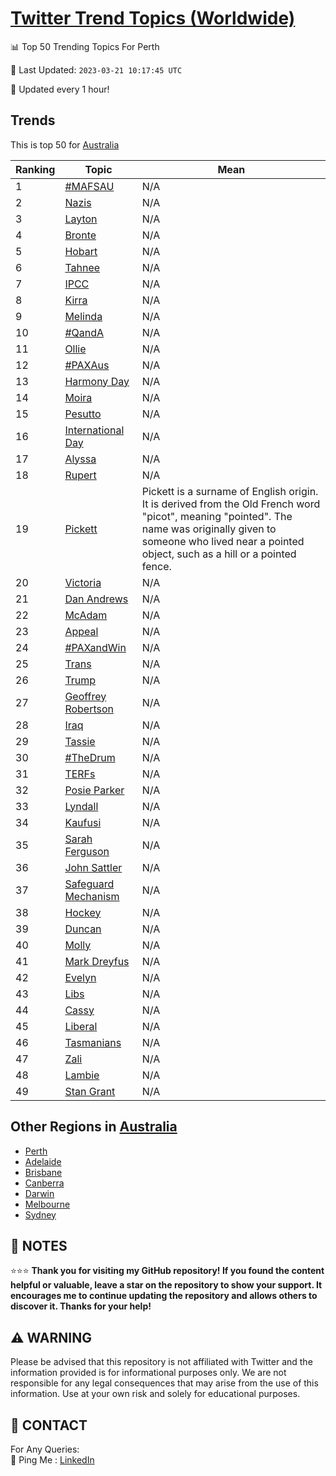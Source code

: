 [Twitter Trend Topics (Worldwide)](https://github.com/ErcinDedeoglu/Twitter-Trend-Topics)
==========


📊 Top 50 Trending Topics For Perth

📆 Last Updated: `2023-03-21 10:17:45 UTC`

🔧 Updated every 1 hour!


## Trends

This is top 50 for [Australia](</Australia>)

| Ranking | Topic | Mean |
| ------- | ------------ | ------------ |
| 1 | [#MAFSAU](http://twitter.com/search?q=%23MAFSAU) | N/A |
| 2 | [Nazis](http://twitter.com/search?q=Nazis) | N/A |
| 3 | [Layton](http://twitter.com/search?q=Layton) | N/A |
| 4 | [Bronte](http://twitter.com/search?q=Bronte) | N/A |
| 5 | [Hobart](http://twitter.com/search?q=Hobart) | N/A |
| 6 | [Tahnee](http://twitter.com/search?q=Tahnee) | N/A |
| 7 | [IPCC](http://twitter.com/search?q=IPCC) | N/A |
| 8 | [Kirra](http://twitter.com/search?q=Kirra) | N/A |
| 9 | [Melinda](http://twitter.com/search?q=Melinda) | N/A |
| 10 | [#QandA](http://twitter.com/search?q=%23QandA) | N/A |
| 11 | [Ollie](http://twitter.com/search?q=Ollie) | N/A |
| 12 | [#PAXAus](http://twitter.com/search?q=%23PAXAus) | N/A |
| 13 | [Harmony Day](http://twitter.com/search?q=Harmony+Day) | N/A |
| 14 | [Moira](http://twitter.com/search?q=Moira) | N/A |
| 15 | [Pesutto](http://twitter.com/search?q=Pesutto) | N/A |
| 16 | [International Day](http://twitter.com/search?q=International+Day) | N/A |
| 17 | [Alyssa](http://twitter.com/search?q=Alyssa) | N/A |
| 18 | [Rupert](http://twitter.com/search?q=Rupert) | N/A |
| 19 | [Pickett](http://twitter.com/search?q=Pickett) | Pickett is a surname of English origin. It is derived from the Old French word "picot", meaning "pointed". The name was originally given to someone who lived near a pointed object, such as a hill or a pointed fence. |
| 20 | [Victoria](http://twitter.com/search?q=Victoria) | N/A |
| 21 | [Dan Andrews](http://twitter.com/search?q=Dan+Andrews) | N/A |
| 22 | [McAdam](http://twitter.com/search?q=McAdam) | N/A |
| 23 | [Appeal](http://twitter.com/search?q=Appeal) | N/A |
| 24 | [#PAXandWin](http://twitter.com/search?q=%23PAXandWin) | N/A |
| 25 | [Trans](http://twitter.com/search?q=Trans) | N/A |
| 26 | [Trump](http://twitter.com/search?q=Trump) | N/A |
| 27 | [Geoffrey Robertson](http://twitter.com/search?q=Geoffrey+Robertson) | N/A |
| 28 | [Iraq](http://twitter.com/search?q=Iraq) | N/A |
| 29 | [Tassie](http://twitter.com/search?q=Tassie) | N/A |
| 30 | [#TheDrum](http://twitter.com/search?q=%23TheDrum) | N/A |
| 31 | [TERFs](http://twitter.com/search?q=TERFs) | N/A |
| 32 | [Posie Parker](http://twitter.com/search?q=Posie+Parker) | N/A |
| 33 | [Lyndall](http://twitter.com/search?q=Lyndall) | N/A |
| 34 | [Kaufusi](http://twitter.com/search?q=Kaufusi) | N/A |
| 35 | [Sarah Ferguson](http://twitter.com/search?q=Sarah+Ferguson) | N/A |
| 36 | [John Sattler](http://twitter.com/search?q=John+Sattler) | N/A |
| 37 | [Safeguard Mechanism](http://twitter.com/search?q=Safeguard+Mechanism) | N/A |
| 38 | [Hockey](http://twitter.com/search?q=Hockey) | N/A |
| 39 | [Duncan](http://twitter.com/search?q=Duncan) | N/A |
| 40 | [Molly](http://twitter.com/search?q=Molly) | N/A |
| 41 | [Mark Dreyfus](http://twitter.com/search?q=Mark+Dreyfus) | N/A |
| 42 | [Evelyn](http://twitter.com/search?q=Evelyn) | N/A |
| 43 | [Libs](http://twitter.com/search?q=Libs) | N/A |
| 44 | [Cassy](http://twitter.com/search?q=Cassy) | N/A |
| 45 | [Liberal](http://twitter.com/search?q=Liberal) | N/A |
| 46 | [Tasmanians](http://twitter.com/search?q=Tasmanians) | N/A |
| 47 | [Zali](http://twitter.com/search?q=Zali) | N/A |
| 48 | [Lambie](http://twitter.com/search?q=Lambie) | N/A |
| 49 | [Stan Grant](http://twitter.com/search?q=Stan+Grant) | N/A |



## Other Regions in [Australia](</Australia>)

* [Perth](</Australia/Perth.md>)
* [Adelaide](</Australia/Adelaide.md>)
* [Brisbane](</Australia/Brisbane.md>)
* [Canberra](</Australia/Canberra.md>)
* [Darwin](</Australia/Darwin.md>)
* [Melbourne](</Australia/Melbourne.md>)
* [Sydney](</Australia/Sydney.md>)



## 📝 NOTES

⭐⭐⭐ **Thank you for visiting my GitHub repository! If you found the content helpful or valuable, leave a star on the repository to show your support. It encourages me to continue updating the repository and allows others to discover it. Thanks for your help!**


## ⚠️ WARNING

Please be advised that this repository is not affiliated with Twitter and the information provided is for informational purposes only. We are not responsible for any legal consequences that may arise from the use of this information. Use at your own risk and solely for educational purposes.


## 📨 CONTACT

 For Any Queries:  
            🏓 Ping Me : [LinkedIn](https://www.linkedin.com/in/ercindedeoglu/)
